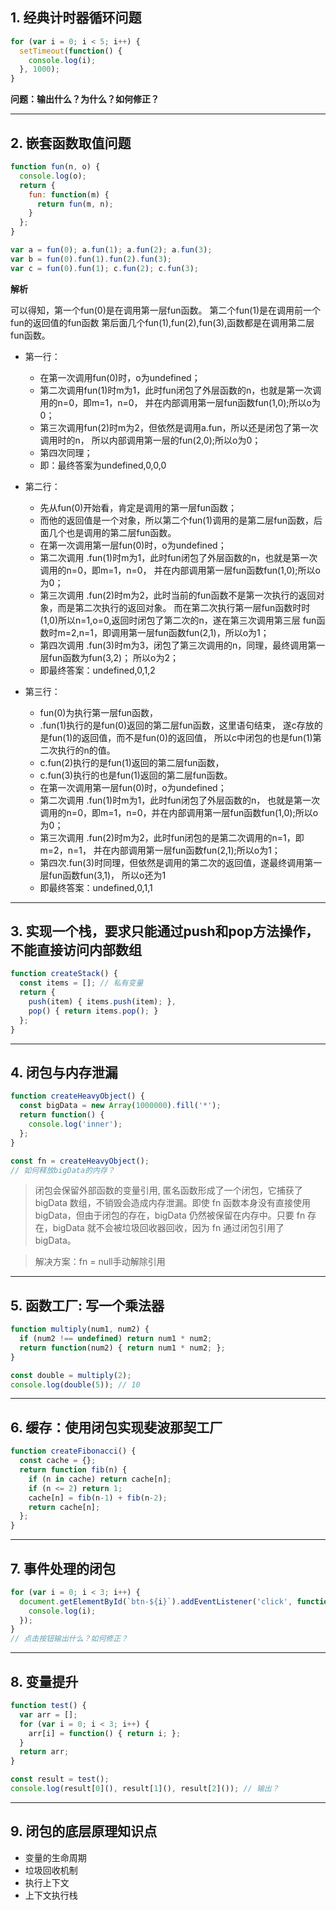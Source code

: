 ## 1. 经典计时器循环问题

```js
for (var i = 0; i < 5; i++) {
  setTimeout(function() {
    console.log(i);
  }, 1000);
}
```

**问题：输出什么？为什么？如何修正？**

---

## 2. 嵌套函数取值问题

```js
function fun(n, o) {
  console.log(o);
  return {
    fun: function(m) {
      return fun(m, n);
    }
  };
}

var a = fun(0); a.fun(1); a.fun(2); a.fun(3);
var b = fun(0).fun(1).fun(2).fun(3);
var c = fun(0).fun(1); c.fun(2); c.fun(3);
```

**解析**

可以得知，第一个fun(0)是在调用第一层fun函数。
第二个fun(1)是在调用前一个fun的返回值的fun函数
第后面几个fun(1),fun(2),fun(3),函数都是在调用第二层fun函数。

- 第一行：
  - 在第一次调用fun(0)时，o为undefined；
  - 第二次调用fun(1)时m为1，此时fun闭包了外层函数的n，也就是第一次调用的n=0，即m=1，n=0，
    并在内部调用第一层fun函数fun(1,0);所以o为0；
  - 第三次调用fun(2)时m为2，但依然是调用a.fun，所以还是闭包了第一次调用时的n，
    所以内部调用第一层的fun(2,0);所以o为0；
  - 第四次同理；
  - 即：最终答案为undefined,0,0,0

- 第二行：
  - 先从fun(0)开始看，肯定是调用的第一层fun函数；
  - 而他的返回值是一个对象，所以第二个fun(1)调用的是第二层fun函数，后面几个也是调用的第二层fun函数。
  - 在第一次调用第一层fun(0)时，o为undefined；
  - 第二次调用 .fun(1)时m为1，此时fun闭包了外层函数的n，也就是第一次调用的n=0，即m=1，n=0，
    并在内部调用第一层fun函数fun(1,0);所以o为0；
  - 第三次调用 .fun(2)时m为2，此时当前的fun函数不是第一次执行的返回对象，而是第二次执行的返回对象。
    而在第二次执行第一层fun函数时时(1,0)所以n=1,o=0,返回时闭包了第二次的n，遂在第三次调用第三层
    fun函数时m=2,n=1，即调用第一层fun函数fun(2,1)，所以o为1；
  - 第四次调用 .fun(3)时m为3，闭包了第三次调用的n，同理，最终调用第一层fun函数为fun(3,2)；
    所以o为2；
  - 即最终答案：undefined,0,1,2

- 第三行：
  - fun(0)为执行第一层fun函数，
  - .fun(1)执行的是fun(0)返回的第二层fun函数，这里语句结束，
    遂c存放的是fun(1)的返回值，而不是fun(0)的返回值，
    所以c中闭包的也是fun(1)第二次执行的n的值。
  - c.fun(2)执行的是fun(1)返回的第二层fun函数，
  - c.fun(3)执行的也是fun(1)返回的第二层fun函数。
  - 在第一次调用第一层fun(0)时，o为undefined； 
  - 第二次调用 .fun(1)时m为1，此时fun闭包了外层函数的n，
    也就是第一次调用的n=0，即m=1，n=0，并在内部调用第一层fun函数fun(1,0);所以o为0；
  - 第三次调用 .fun(2)时m为2，此时fun闭包的是第二次调用的n=1，即m=2，n=1，
    并在内部调用第一层fun函数fun(2,1);所以o为1；
  - 第四次.fun(3)时同理，但依然是调用的第二次的返回值，遂最终调用第一层fun函数fun(3,1)，
    所以o还为1
  - 即最终答案：undefined,0,1,1

---

## 3. 实现一个栈，要求只能通过push和pop方法操作，不能直接访问内部数组

```js
function createStack() {
  const items = []; // 私有变量
  return {
    push(item) { items.push(item); },
    pop() { return items.pop(); }
  };
}
```

---

## 4. 闭包与内存泄漏

```js
function createHeavyObject() {
  const bigData = new Array(1000000).fill('*');
  return function() {
    console.log('inner');
  };
}

const fn = createHeavyObject();
// 如何释放bigData的内存？
```

> 闭包会保留外部函数的变量引用, 匿名函数形成了一个闭包，它捕获了 bigData 数组，不销毁会造成内存泄漏。即使 fn 函数本身没有直接使用 bigData，但由于闭包的存在，bigData 仍然被保留在内存中。只要 fn 存在，bigData 就不会被垃圾回收器回收，因为 fn 通过闭包引用了 bigData。

> 解决方案：fn = null手动解除引用

---

## 5. 函数工厂: 写一个乘法器

```js
function multiply(num1, num2) {
  if (num2 !== undefined) return num1 * num2;
  return function(num2) { return num1 * num2; };
}

const double = multiply(2);
console.log(double(5)); // 10
```

---

## 6. 缓存：使用闭包实现斐波那契工厂

```js
function createFibonacci() {
  const cache = {};
  return function fib(n) {
    if (n in cache) return cache[n];
    if (n <= 2) return 1;
    cache[n] = fib(n-1) + fib(n-2);
    return cache[n];
  };
}
```

---

## 7. 事件处理的闭包

```js
for (var i = 0; i < 3; i++) {
  document.getElementById(`btn-${i}`).addEventListener('click', function() {
    console.log(i);
  });
}
// 点击按钮输出什么？如何修正？
```

---

## 8. 变量提升 

```js
function test() {
  var arr = [];
  for (var i = 0; i < 3; i++) {
    arr[i] = function() { return i; };
  }
  return arr;
}

const result = test();
console.log(result[0](), result[1](), result[2]()); // 输出？
```

---

## 9. 闭包的底层原理知识点

- 变量的生命周期
- 垃圾回收机制
- 执行上下文
- 上下文执行栈